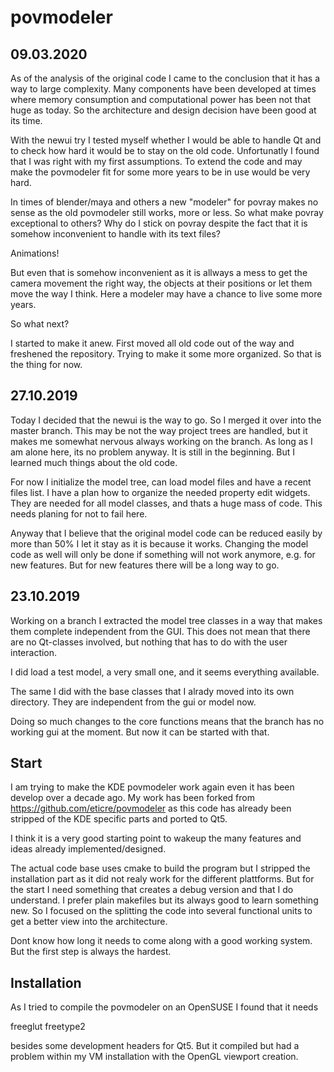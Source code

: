 # povmodeler

## 09.03.2020
As of the analysis of the original code I came to the conclusion that it has a way to large complexity. Many components have been developed at times where memory consumption and computational power has been not that huge as today. So the architecture and design decision have been good at its time.

With the newui try I tested myself whether I would be able to handle Qt and to check how hard it would be to stay on the old code. Unfortunatly I found that I was right with my first assumptions. To extend the code and may make the povmodeler fit for some more years to be in use would be very hard.

In times of blender/maya and others a new "modeler" for povray makes no sense as the old povmodeler still works, more or less. So what make povray exceptional to others? Why do I stick on povray despite the fact that it is somehow inconvenient to handle with its text files? 

Animations! 

But even that is somehow inconvenient as it is allways a mess to get the camera movement the right way, the objects at their positions or let them move the way I think. Here a modeler may have a chance to live some more years.

So what next?

I started to make it anew. First moved all old code out of the way and freshened the repository. Trying to make it some more organized. So that is the thing for now.



## 27.10.2019
Today I decided that the newui is the way to go. So I merged it over into the master branch.
This may be not the way project trees are handled, but it makes me somewhat nervous always working on the branch. As long as I am alone here, its no problem anyway.
It is still in the beginning. But I learned much things about the old code.

For now I initialize the model tree, can load model files and have a recent files list.
I have a plan how to organize the needed property edit widgets. They are needed for all model classes, and thats a huge mass of code. This needs planing for not to fail here.

Anyway that I believe that the original model code can be reduced easily by more than 50% I let it stay as it is because it works.
Changing the model code as well will only be done if something will not work anymore, e.g. for new features. But for new features there will be a long way to go.

## 23.10.2019
Working on a branch I extracted the model tree classes in a way that makes them complete independent from the GUI.
This does not mean that there are no Qt-classes involved, but nothing that has to do with the user interaction.

I did load a test model, a very small one, and it seems everything available. 

The same I did with the base classes that I alrady moved into its own directory. They are independent from the gui or model now.

Doing so much changes to the core functions means that the branch has no working gui at the moment. But now it can be started with that.

## Start 

I am trying to make the KDE povmodeler work again even it has been develop over a decade ago.
My work has been forked from https://github.com/eticre/povmodeler as this code has already been stripped of the KDE specific parts and ported to Qt5.

I think it is a very good starting point to wakeup the many features and ideas already implemented/designed.

The actual code base uses cmake to build the program but I stripped the installation part as it did not realy work for the different plattforms.
But for the start I need something that creates a debug version and that I do understand. I prefer plain makefiles but its always good to learn something new.
So I focused on the splitting the code into several functional units to get a better view into the architecture.

Dont know how long it needs to come along with a good working system. But the first step is always the hardest.

## Installation

As I tried to compile the povmodeler on an OpenSUSE I found that it needs

freeglut
freetype2

besides some development headers for Qt5. But it compiled but had a problem within my VM installation with the OpenGL viewport creation.
